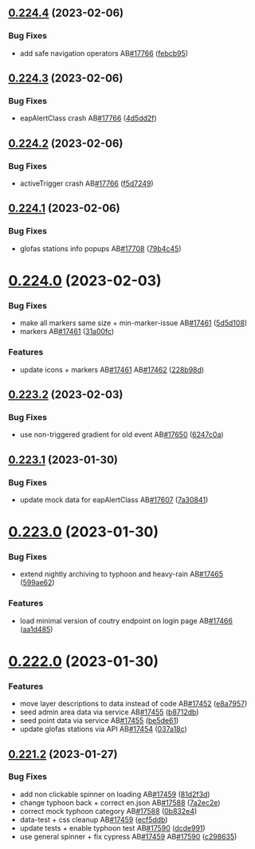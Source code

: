 ## [0.224.4](https://github.com/rodekruis/IBF-system/compare/v0.224.3...v0.224.4) (2023-02-06)


### Bug Fixes

* add safe navigation operators AB[#17766](https://github.com/rodekruis/IBF-system/issues/17766) ([febcb95](https://github.com/rodekruis/IBF-system/commit/febcb95e20181037123d47b368c7dd98dfc64493))



## [0.224.3](https://github.com/rodekruis/IBF-system/compare/v0.224.2...v0.224.3) (2023-02-06)


### Bug Fixes

* eapAlertClass crash AB[#17766](https://github.com/rodekruis/IBF-system/issues/17766) ([4d5dd2f](https://github.com/rodekruis/IBF-system/commit/4d5dd2fe5af5d5a6a2ab9e4b240e9d637bd6a016))



## [0.224.2](https://github.com/rodekruis/IBF-system/compare/v0.224.1...v0.224.2) (2023-02-06)


### Bug Fixes

* activeTrigger crash AB[#17766](https://github.com/rodekruis/IBF-system/issues/17766) ([f5d7249](https://github.com/rodekruis/IBF-system/commit/f5d7249ade63e4e1ab2fcf2f9bd56e3899ebb7fd))



## [0.224.1](https://github.com/rodekruis/IBF-system/compare/v0.224.0...v0.224.1) (2023-02-06)


### Bug Fixes

* glofas stations info popups AB[#17708](https://github.com/rodekruis/IBF-system/issues/17708) ([79b4c45](https://github.com/rodekruis/IBF-system/commit/79b4c452be1da334a193178fc14dbd4874b3ce4e))



# [0.224.0](https://github.com/rodekruis/IBF-system/compare/v0.223.2...v0.224.0) (2023-02-03)


### Bug Fixes

* make all markers same size + min-marker-issue AB[#17461](https://github.com/rodekruis/IBF-system/issues/17461) ([5d5d108](https://github.com/rodekruis/IBF-system/commit/5d5d108596658ab6c3d609fdea51009f448c4e75))
* markers AB[#17461](https://github.com/rodekruis/IBF-system/issues/17461) ([31a00fc](https://github.com/rodekruis/IBF-system/commit/31a00fc9a8ce7433291d89f88302081bbecb6537))


### Features

* update icons + markers AB[#17461](https://github.com/rodekruis/IBF-system/issues/17461) AB[#17462](https://github.com/rodekruis/IBF-system/issues/17462) ([228b98d](https://github.com/rodekruis/IBF-system/commit/228b98dd8bfbbd1e14766b2a21863cdde468e7fb))



## [0.223.2](https://github.com/rodekruis/IBF-system/compare/v0.223.1...v0.223.2) (2023-02-03)


### Bug Fixes

* use non-triggered gradient for old event AB[#17650](https://github.com/rodekruis/IBF-system/issues/17650) ([6247c0a](https://github.com/rodekruis/IBF-system/commit/6247c0aa2e2a548c7f0ecbe11a4e2cfb58e8997f))



## [0.223.1](https://github.com/rodekruis/IBF-system/compare/v0.223.0...v0.223.1) (2023-01-30)


### Bug Fixes

* update mock data for eapAlertClass AB[#17607](https://github.com/rodekruis/IBF-system/issues/17607) ([7a30841](https://github.com/rodekruis/IBF-system/commit/7a30841adcbba8a097d7b89ab6a1ad4523b941cb))



# [0.223.0](https://github.com/rodekruis/IBF-system/compare/v0.222.0...v0.223.0) (2023-01-30)


### Bug Fixes

* extend nightly archiving to typhoon and heavy-rain AB[#17465](https://github.com/rodekruis/IBF-system/issues/17465) ([599ae62](https://github.com/rodekruis/IBF-system/commit/599ae62089d66ca916061c1c1acd951fae29bd7f))


### Features

* load minimal version of coutry endpoint on login page AB[#17466](https://github.com/rodekruis/IBF-system/issues/17466) ([aa1d485](https://github.com/rodekruis/IBF-system/commit/aa1d485a9a95245b81774ca458f35c01c36b6057))



# [0.222.0](https://github.com/rodekruis/IBF-system/compare/v0.221.2...v0.222.0) (2023-01-30)


### Features

* move layer descriptions to data instead of code AB[#17452](https://github.com/rodekruis/IBF-system/issues/17452) ([e8a7957](https://github.com/rodekruis/IBF-system/commit/e8a79573a79bb0b9b4830dfcde46e3dbcf461586))
* seed admin area data via service AB[#17455](https://github.com/rodekruis/IBF-system/issues/17455) ([b8712db](https://github.com/rodekruis/IBF-system/commit/b8712db090c6746805d6a049660652750c992ade))
* seed point data via service AB[#17455](https://github.com/rodekruis/IBF-system/issues/17455) ([be5de61](https://github.com/rodekruis/IBF-system/commit/be5de612b4a9f2a25b592fea0ffc343adc09b7c9))
* update glofas stations via API AB[#17454](https://github.com/rodekruis/IBF-system/issues/17454) ([037a18c](https://github.com/rodekruis/IBF-system/commit/037a18ca74977b3f8f64604778c9ff6359ab8be7))



## [0.221.2](https://github.com/rodekruis/IBF-system/compare/v0.221.1...v0.221.2) (2023-01-27)


### Bug Fixes

* add non clickable spinner on loading AB[#17459](https://github.com/rodekruis/IBF-system/issues/17459) ([81d2f3d](https://github.com/rodekruis/IBF-system/commit/81d2f3d7cc6876346b6d671c47cb26733be9000a))
* change typhoon back + correct en.json AB[#17588](https://github.com/rodekruis/IBF-system/issues/17588) ([7a2ec2e](https://github.com/rodekruis/IBF-system/commit/7a2ec2e34eddb7cfd19ce4393f76e4365b0cce2d))
* correct mock typhoon category AB[#17588](https://github.com/rodekruis/IBF-system/issues/17588) ([0b832e4](https://github.com/rodekruis/IBF-system/commit/0b832e454ecbbca1862264a5abb1ce00bf0a2a46))
* data-test + css cleanup AB[#17459](https://github.com/rodekruis/IBF-system/issues/17459) ([ecf5ddb](https://github.com/rodekruis/IBF-system/commit/ecf5ddb7fb28b9594e17934f8c87abf26010270f))
* update tests + enable typhoon test AB[#17590](https://github.com/rodekruis/IBF-system/issues/17590) ([dcde991](https://github.com/rodekruis/IBF-system/commit/dcde9915a526d45e3b6d7a4f81df16c0bb9c5184))
* use general spinner + fix cypress AB[#17459](https://github.com/rodekruis/IBF-system/issues/17459) AB[#17590](https://github.com/rodekruis/IBF-system/issues/17590) ([c298635](https://github.com/rodekruis/IBF-system/commit/c298635988e51444a19237e341b234bbe432be3d))



